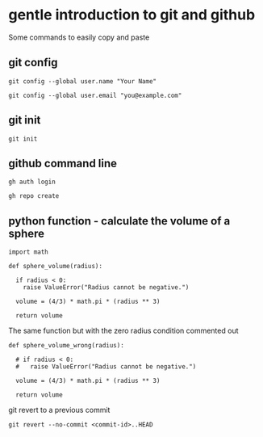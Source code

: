 # gentle introduction to git and github

Some commands to easily copy and paste

## git config
```
git config --global user.name "Your Name"
```

```
git config --global user.email "you@example.com" 
```

## git init
```
git init
```

## github command line
```
gh auth login
```

```
gh repo create
```

## python function - calculate the volume of a sphere 

```
import math

def sphere_volume(radius):
  
  if radius < 0:
    raise ValueError("Radius cannot be negative.")
    
  volume = (4/3) * math.pi * (radius ** 3)
  
  return volume
```

The same function but with the zero radius condition commented out
```
def sphere_volume_wrong(radius):
  
  # if radius < 0:
  #   raise ValueError("Radius cannot be negative.")
    
  volume = (4/3) * math.pi * (radius ** 3)
  
  return volume
```

git revert to a previous commit
```
git revert --no-commit <commit-id>..HEAD
```
